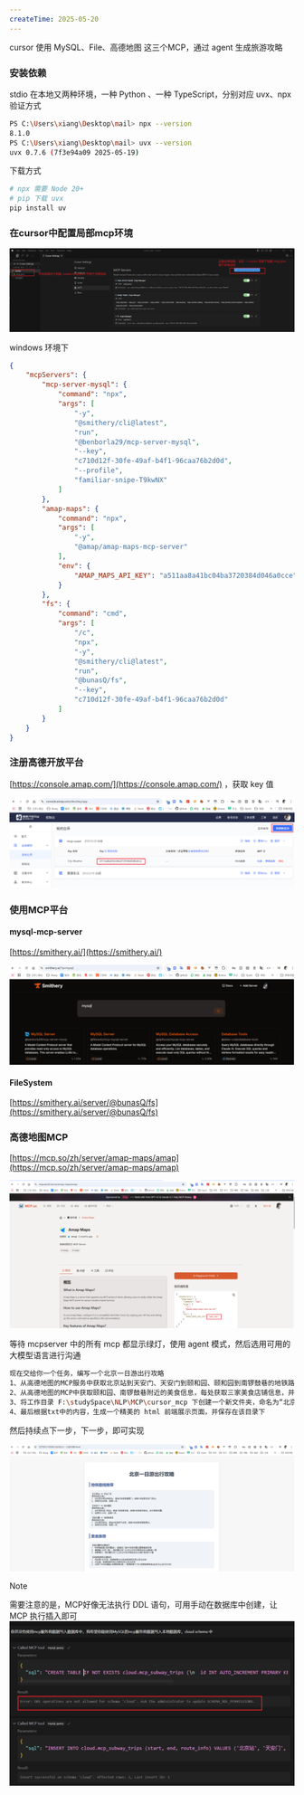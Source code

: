 ```yaml
---
createTime: 2025-05-20
---
```

cursor 使用 MySQL、File、高德地图 这三个MCP，通过 agent 生成旅游攻略

### 安装依赖

stdio 在本地又两种环境，一种 Python 、一种 TypeScript，分别对应 uvx、npx
验证方式
```sh
PS C:\Users\xiang\Desktop\mail> npx --version
8.1.0
PS C:\Users\xiang\Desktop\mail> uvx --version
uvx 0.7.6 (7f3e94a09 2025-05-19)
```
下载方式
```sh
# npx 需要 Node 20+
# pip 下载 uvx
pip install uv
```


### 在cursor中配置局部mcp环境

![](images/Pasted%20image%2020250520230132.png)

windows 环境下
```json
{
    "mcpServers": {
        "mcp-server-mysql": {
            "command": "npx",
            "args": [
                "-y",
                "@smithery/cli@latest",
                "run",
                "@benborla29/mcp-server-mysql",
                "--key",
                "c710d12f-30fe-49af-b4f1-96caa76b2d0d",
                "--profile",
                "familiar-snipe-T9kwNX"
            ]
        },
        "amap-maps": {
            "command": "npx",
            "args": [
                "-y",
                "@amap/amap-maps-mcp-server"
            ],
            "env": {
                "AMAP_MAPS_API_KEY": "a511aa8a41bc04ba3720384d046a0cce"
            }
        },
        "fs": {
            "command": "cmd",
            "args": [
                "/c",
                "npx",
                "-y",
                "@smithery/cli@latest",
                "run",
                "@bunasQ/fs",
                "--key",
                "c710d12f-30fe-49af-b4f1-96caa76b2d0d"
            ]
        }
    }
}
```



### 注册高德开放平台
[https://console.amap.com/](https://console.amap.com/) ，获取 key 值

![](images/Pasted%20image%2020250520225816.png)

### 使用MCP平台

#### mysql-mcp-server

[https://smithery.ai/](https://smithery.ai/)

![](images/Pasted%20image%2020250520225935.png)


#### FileSystem

[https://smithery.ai/server/@bunasQ/fs](https://smithery.ai/server/@bunasQ/fs)

### 高德地图MCP

[https://mcp.so/zh/server/amap-maps/amap](https://mcp.so/zh/server/amap-maps/amap)

![](images/Pasted%20image%2020250520230357.png)


等待 mcpserver 中的所有 mcp 都显示绿灯，使用 agent 模式，然后选用可用的大模型语言进行沟通

```sh
现在交给你一个任务，编写一个北京一日游出行攻略
1、从高德地图的MCP服务中获取北京站到天安门、天安门到颐和园、颐和园到南锣鼓巷的地铁路线，并保存在数据库cloud的表中mcp_subway_trips中，写入之前判断这张表是否存在如果不存在则创建。
2、从高德地图的MCP中获取颐和园、南锣鼓巷附近的美食信息，每处获取三家美食店铺信息，并将相应的信息存入mcp_location_food中，写入之前判断这张表是否存在如果不存在则创建。
3、将工作目录 F:\studySpace\NLP\MCP\cursor_mcp 下创建一个新文件夹，命名为“北京旅行”在其中创建两个txt，分别从数据库中将两个表内容提取出来存放进去
4、最后根据txt中的内容，生成一个精美的 html 前端展示页面，并保存在该目录下
```

然后持续点下一步，下一步，即可实现

![](images/Pasted%20image%2020250520230638.png)


> [!Note]
> 需要注意的是，MCP好像无法执行 DDL 语句，可用手动在数据库中创建，让 MCP 执行插入即可
> ![](images/Pasted%20image%2020250520230805.png)
